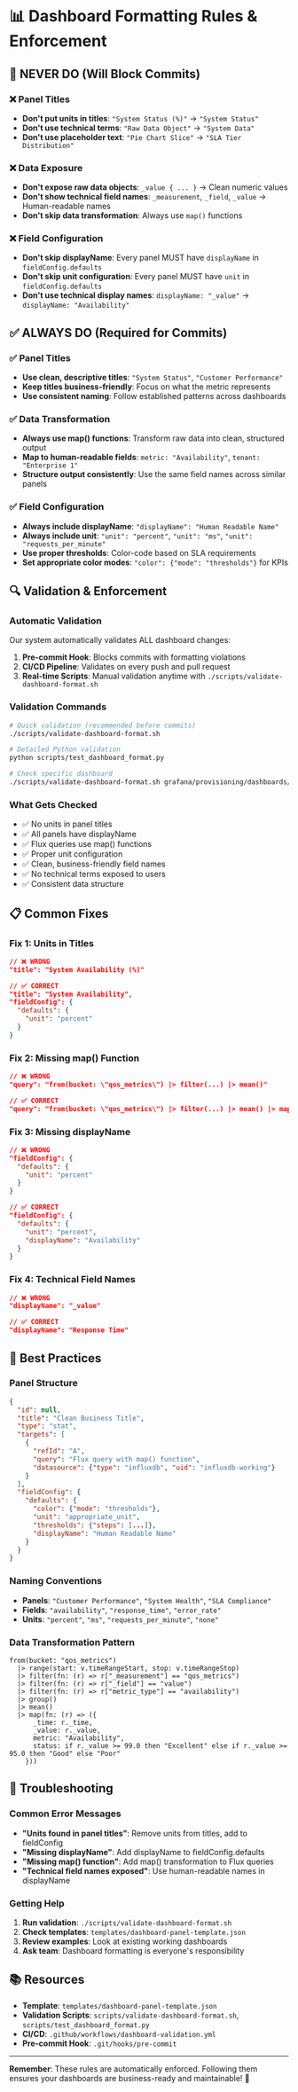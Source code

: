 # 📊 Dashboard Formatting Rules & Enforcement

## 🚫 NEVER DO (Will Block Commits)

### ❌ **Panel Titles**
- **Don't put units in titles**: `"System Status (%)"` → `"System Status"`
- **Don't use technical terms**: `"Raw Data Object"` → `"System Data"`
- **Don't use placeholder text**: `"Pie Chart Slice"` → `"SLA Tier Distribution"`

### ❌ **Data Exposure**
- **Don't expose raw data objects**: `_value { ... }` → Clean numeric values
- **Don't show technical field names**: `_measurement`, `_field`, `_value` → Human-readable names
- **Don't skip data transformation**: Always use `map()` functions

### ❌ **Field Configuration**
- **Don't skip displayName**: Every panel MUST have `displayName` in `fieldConfig.defaults`
- **Don't skip unit configuration**: Every panel MUST have `unit` in `fieldConfig.defaults`
- **Don't use technical display names**: `displayName: "_value"` → `displayName: "Availability"`

## ✅ ALWAYS DO (Required for Commits)

### ✅ **Panel Titles**
- **Use clean, descriptive titles**: `"System Status"`, `"Customer Performance"`
- **Keep titles business-friendly**: Focus on what the metric represents
- **Use consistent naming**: Follow established patterns across dashboards

### ✅ **Data Transformation**
- **Always use map() functions**: Transform raw data into clean, structured output
- **Map to human-readable fields**: `metric: "Availability"`, `tenant: "Enterprise 1"`
- **Structure output consistently**: Use the same field names across similar panels

### ✅ **Field Configuration**
- **Always include displayName**: `"displayName": "Human Readable Name"`
- **Always include unit**: `"unit": "percent"`, `"unit": "ms"`, `"unit": "requests_per_minute"`
- **Use proper thresholds**: Color-code based on SLA requirements
- **Set appropriate color modes**: `"color": {"mode": "thresholds"}` for KPIs

## 🔍 **Validation & Enforcement**

### **Automatic Validation**
Our system automatically validates ALL dashboard changes:

1. **Pre-commit Hook**: Blocks commits with formatting violations
2. **CI/CD Pipeline**: Validates on every push and pull request
3. **Real-time Scripts**: Manual validation anytime with `./scripts/validate-dashboard-format.sh`

### **Validation Commands**
```bash
# Quick validation (recommended before commits)
./scripts/validate-dashboard-format.sh

# Detailed Python validation
python scripts/test_dashboard_format.py

# Check specific dashboard
./scripts/validate-dashboard-format.sh grafana/provisioning/dashboards/your-dashboard.json
```

### **What Gets Checked**
- ✅ No units in panel titles
- ✅ All panels have displayName
- ✅ Flux queries use map() functions
- ✅ Proper unit configuration
- ✅ Clean, business-friendly field names
- ✅ No technical terms exposed to users
- ✅ Consistent data structure

## 📋 **Common Fixes**

### **Fix 1: Units in Titles**
```json
// ❌ WRONG
"title": "System Availability (%)"

// ✅ CORRECT
"title": "System Availability",
"fieldConfig": {
  "defaults": {
    "unit": "percent"
  }
}
```

### **Fix 2: Missing map() Function**
```json
// ❌ WRONG
"query": "from(bucket: \"qos_metrics\") |> filter(...) |> mean()"

// ✅ CORRECT
"query": "from(bucket: \"qos_metrics\") |> filter(...) |> mean() |> map(fn: (r) => ({ _value: r._value, metric: \"Availability\" }))"
```

### **Fix 3: Missing displayName**
```json
// ❌ WRONG
"fieldConfig": {
  "defaults": {
    "unit": "percent"
  }
}

// ✅ CORRECT
"fieldConfig": {
  "defaults": {
    "unit": "percent",
    "displayName": "Availability"
  }
}
```

### **Fix 4: Technical Field Names**
```json
// ❌ WRONG
"displayName": "_value"

// ✅ CORRECT
"displayName": "Response Time"
```

## 🚀 **Best Practices**

### **Panel Structure**
```json
{
  "id": null,
  "title": "Clean Business Title",
  "type": "stat",
  "targets": [
    {
      "refId": "A",
      "query": "Flux query with map() function",
      "datasource": {"type": "influxdb", "uid": "influxdb-working"}
    }
  ],
  "fieldConfig": {
    "defaults": {
      "color": {"mode": "thresholds"},
      "unit": "appropriate_unit",
      "thresholds": {"steps": [...]},
      "displayName": "Human Readable Name"
    }
  }
}
```

### **Naming Conventions**
- **Panels**: `"Customer Performance"`, `"System Health"`, `"SLA Compliance"`
- **Fields**: `"availability"`, `"response_time"`, `"error_rate"`
- **Units**: `"percent"`, `"ms"`, `"requests_per_minute"`, `"none"`

### **Data Transformation Pattern**
```flux
from(bucket: "qos_metrics")
  |> range(start: v.timeRangeStart, stop: v.timeRangeStop)
  |> filter(fn: (r) => r["_measurement"] == "qos_metrics")
  |> filter(fn: (r) => r["_field"] == "value")
  |> filter(fn: (r) => r["metric_type"] == "availability")
  |> group()
  |> mean()
  |> map(fn: (r) => ({
      _time: r._time,
      _value: r._value,
      metric: "Availability",
      status: if r._value >= 99.0 then "Excellent" else if r._value >= 95.0 then "Good" else "Poor"
    }))
```

## 🔧 **Troubleshooting**

### **Common Error Messages**
- **"Units found in panel titles"**: Remove units from titles, add to fieldConfig
- **"Missing displayName"**: Add displayName to fieldConfig.defaults
- **"Missing map() function"**: Add map() transformation to Flux queries
- **"Technical field names exposed"**: Use human-readable names in displayName

### **Getting Help**
1. **Run validation**: `./scripts/validate-dashboard-format.sh`
2. **Check templates**: `templates/dashboard-panel-template.json`
3. **Review examples**: Look at existing working dashboards
4. **Ask team**: Dashboard formatting is everyone's responsibility

## 📚 **Resources**

- **Template**: `templates/dashboard-panel-template.json`
- **Validation Scripts**: `scripts/validate-dashboard-format.sh`, `scripts/test_dashboard_format.py`
- **CI/CD**: `.github/workflows/dashboard-validation.yml`
- **Pre-commit Hook**: `.git/hooks/pre-commit`

---

**Remember**: These rules are automatically enforced. Following them ensures your dashboards are business-ready and maintainable! 🎯
